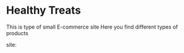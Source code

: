 # Healthy Treats 
This is type of small E-commerce site
Here you find different types of products

site: 

